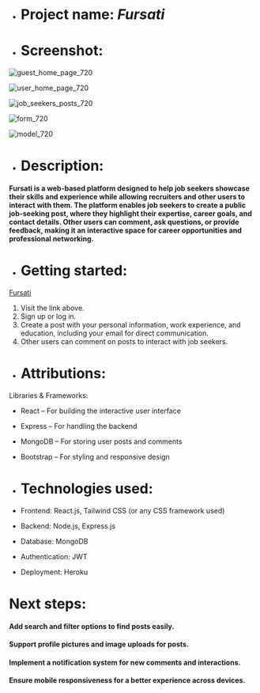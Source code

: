 * # Project name:  ***Fursati***

* # Screenshot:
![guest_home_page_720](https://github.com/user-attachments/assets/cb56c5e3-a249-4a28-87a7-5be334c2da8e) 


![user_home_page_720](https://github.com/user-attachments/assets/0767354b-101a-4601-b084-e6934f8841e0)


![job_seekers_posts_720](https://github.com/user-attachments/assets/1765e962-6c3c-48e2-89cb-feac39ab9f6b)


![form_720](https://github.com/user-attachments/assets/28eb998a-f578-400c-ae47-45a1042f05fd)

![model_720](https://github.com/user-attachments/assets/97dc7980-33a6-4e74-9ac1-1aa42900edb4)




* # Description:  

 #### Fursati is a web-based platform designed to help job seekers showcase their skills and experience while allowing recruiters and other users to interact with them. The platform enables job seekers to create a public job-seeking post, where they highlight their expertise, career goals, and contact details. Other users can comment, ask questions, or provide feedback, making it an interactive space for career opportunities and professional networking.

* # Getting started:
[Fursati](https://fursati-front-end.vercel.app/)

 1. Visit the link above.
 2. Sign up or log in.
 3. Create a post with your personal information, work experience, and education, including your email for direct communication.
 4. Other users can comment on posts to interact with job seekers.



* # Attributions:

Libraries & Frameworks:
* React – For building the interactive user interface
* Express – For handling the backend
* MongoDB – For storing user posts and comments
* Bootstrap – For styling and responsive design

* # Technologies used:

* Frontend: React.js, Tailwind CSS (or any CSS framework used)
* Backend: Node.js, Express.js
* Database: MongoDB
* Authentication: JWT
* Deployment: Heroku 



# Next steps: 

#### Add search and filter options to find posts easily.
#### Support profile pictures and image uploads for posts.
####  Implement a notification system for new comments and interactions.
#### Ensure mobile responsiveness for a better experience across devices.
